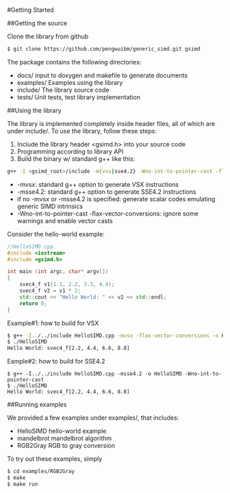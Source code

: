 #Getting Started

##Getting the source

Clone the library from github
```bash
$ git clone https://github.com/pengwuibm/generic_simd.git gsimd
```
The package contains the following directories:

- docs/ input to doxygen and makefile to generate documents
- examples/ Examples using the library
- include/</t> The library source code
- tests/ Unit tests, test library implementation

##Using the library

The library is implemented completely inside header files, all of which are under include/. To use the library, follow these steps:

1. Include the library header <gsimd.h> into your source code
2. Programming according to library API
3. Build the binary w/ standard g++ like this:
```bash
g++ -I <gsimd_root>/include -m{vsx|sse4.2} -Wno-int-to-pointer-cast -flax-vector-conversions ...
```
  - -mvsx: standard g++ option to generate VSX instructions
  - -msse4.2: standard g++ option to generate SSE4.2 instructions
  - if no -mvsx or -msse4.2 is specified: generate scalar codes emulating generic SIMD intrinsics
  - -Wno-int-to-pointer-cast -flax-vector-conversions: ignore some warnings and enable vector casts

Consider the hello-world example:
```cpp
//HelloSIMD.cpp
#include <iostream>
#include <gsimd.h>

int main (int argc, char* argv[])
{
    svec4_f v1(1.1, 2.2, 3.3, 4.4);
    svec4_f v2 = v1 * 2;
    std::cout << "Hello World: " << v2 << std::endl;
    return 0;
}
```

Example#1: how to build for VSX
```bash
$ g++ -I../../include HelloSIMD.cpp -mvsx -flax-vector-conversions -o HelloSIMD -Wno-int-to-pointer-cast
$ ./HelloSIMD
Hello World: svec4_f[2.2, 4.4, 6.6, 8.8]
```

Eample#2: how to build for SSE4.2
```
$ g++ -I../../include HelloSIMD.cpp -msse4.2 -o HelloSIMD -Wno-int-to-pointer-cast
$ ./HelloSIMD
Hello World: svec4_f[2.2, 4.4, 6.6, 8.8]
```

##Running examples

We provided a few examples under examples/, that includes:

- HelloSIMD hello-world example
- mandelbrot mandelbrot algorithm
- RGB2Gray RGB to gray conversion

To try out these examples, simply
```bash
$ cd examples/RGB2Gray
$ make      
$ make run
```
